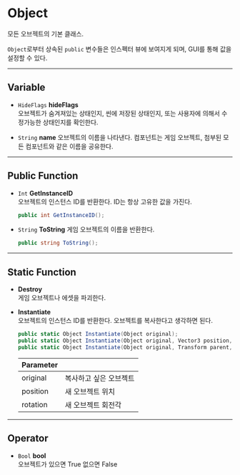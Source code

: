 # Object

모든 오브젝트의 기본 클래스.

`Object`로부터 상속된 `public` 변수들은 인스펙터 뷰에 보여지게 되며, GUI를 통해 값을 설정할 수 있다.
- - -


## Variable
- `HideFlags` __hideFlags__  
    오브젝트가 숨겨져있는 상태인지, 씬에 저장된 상태인지, 또는 사용자에 의해서 수정가능한 상태인지를 확인한다.

- `String` __name__
    오브젝트의 이름을 나타낸다. 컴포넌트는 게임 오브젝트, 첨부된 모든 컴포넌트와 같은 이름을 공유한다.
- - -


## Public Function
- `Int` __GetInstanceID__  
    오브젝트의 인스턴스 ID를 반환한다. ID는 항상 고유한 값을 가진다.
    ``` C#
    public int GetInstanceID();
    ```
    
- `String` __ToString__
    게임 오브젝트의 이름을 반환한다.
    ``` C#
    public string ToString();
    ```
- - -


## Static Function
- __Destroy__  
    게임 오브젝트나 에셋을 파괴한다.

- __Instantiate__  
    오브젝트의 인스턴스 ID를 반환한다. 오브젝트를 복사한다고 생각하면 된다.
    ```c#
    public static Object Instantiate(Object original);  
    public static Object Instantiate(Object original, Vector3 position, Quaternion rotation);
    public static Object Instantiate(Object original, Transform parent, bool worldPositionStays); 
    ```
    
    Parameter ||
    ---|---
    original | 복사하고 싶은 오브젝트
    position | 새 오브젝트 위치
    rotation | 새 오브젝트 회전각


- - -



## Operator
- `Bool` __bool__  
    오브젝트가 있으면 True 없으면 False